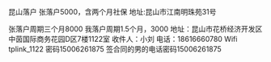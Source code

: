 昆山落户
张落户5000，含两个月社保
地址:昆山市江南明珠苑31号





张落户周期三个月8000
我落户周期1.5个月，3000
地址：昆山市花桥经济开发区中茵国际商务花园D区7楼1122室
收件人：小刘
电话：18616660780
Wifi tplink_1122 密码15006261875
签合同的男的电话密码15006261875